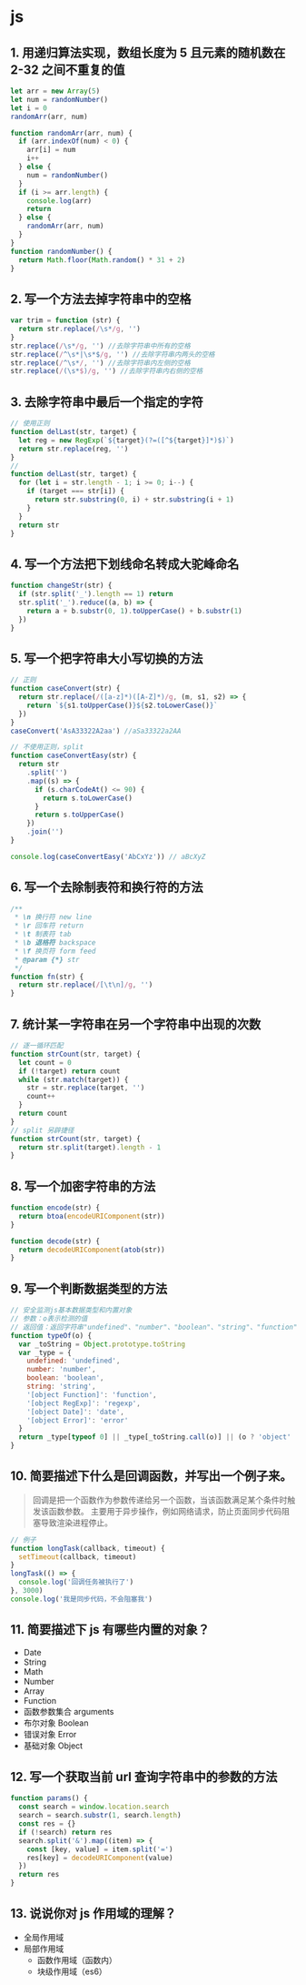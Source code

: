 # js

## 1. 用递归算法实现，数组长度为 5 且元素的随机数在 2-32 之间不重复的值

```js
let arr = new Array(5)
let num = randomNumber()
let i = 0
randomArr(arr, num)

function randomArr(arr, num) {
  if (arr.indexOf(num) < 0) {
    arr[i] = num
    i++
  } else {
    num = randomNumber()
  }
  if (i >= arr.length) {
    console.log(arr)
    return
  } else {
    randomArr(arr, num)
  }
}
function randomNumber() {
  return Math.floor(Math.random() * 31 + 2)
}
```

## 2. 写一个方法去掉字符串中的空格

```js
var trim = function (str) {
  return str.replace(/\s*/g, '')
}
str.replace(/\s*/g, '') //去除字符串中所有的空格
str.replace(/^\s*|\s*$/g, '') //去除字符串内两头的空格
str.replace(/^\s*/, '') //去除字符串内左侧的空格
str.replace(/(\s*$)/g, '') //去除字符串内右侧的空格
```

## 3. 去除字符串中最后一个指定的字符

```js
// 使用正则
function delLast(str, target) {
  let reg = new RegExp(`${target}(?=([^${target}]*)$)`)
  return str.replace(reg, '')
}
//
function delLast(str, target) {
  for (let i = str.length - 1; i >= 0; i--) {
    if (target === str[i]) {
      return str.substring(0, i) + str.substring(i + 1)
    }
  }
  return str
}
```

## 4. 写一个方法把下划线命名转成大驼峰命名

```js
function changeStr(str) {
  if (str.split('_').length == 1) return
  str.split('_').reduce((a, b) => {
    return a + b.substr(0, 1).toUpperCase() + b.substr(1)
  })
}
```

## 5. 写一个把字符串大小写切换的方法

```js
// 正则
function caseConvert(str) {
  return str.replace(/([a-z]*)([A-Z]*)/g, (m, s1, s2) => {
    return `${s1.toUpperCase()}${s2.toLowerCase()}`
  })
}
caseConvert('AsA33322A2aa') //aSa33322a2AA

// 不使用正则，split
function caseConvertEasy(str) {
  return str
    .split('')
    .map((s) => {
      if (s.charCodeAt() <= 90) {
        return s.toLowerCase()
      }
      return s.toUpperCase()
    })
    .join('')
}

console.log(caseConvertEasy('AbCxYz')) // aBcXyZ
```

## 6. 写一个去除制表符和换行符的方法

```js
/**
 * \n 换行符 new line
 * \r 回车符 return
 * \t 制表符 tab
 * \b 退格符 backspace
 * \f 换页符 form feed
 * @param {*} str
 */
function fn(str) {
  return str.replace(/[\t\n]/g, '')
}
```

## 7. 统计某一字符串在另一个字符串中出现的次数

```js
// 逐一循环匹配
function strCount(str, target) {
  let count = 0
  if (!target) return count
  while (str.match(target)) {
    str = str.replace(target, '')
    count++
  }
  return count
}
// split 另辟捷径
function strCount(str, target) {
  return str.split(target).length - 1
}
```

## 8. 写一个加密字符串的方法

```js
function encode(str) {
  return btoa(encodeURIComponent(str))
}

function decode(str) {
  return decodeURIComponent(atob(str))
}
```

## 9. 写一个判断数据类型的方法

```js
// 安全监测js基本数据类型和内置对象
// 参数：o表示检测的值
// 返回值：返回字符串"undefined"、"number"、"boolean"、"string"、"function"、"regexp"、"array"、"date"、"error"、"object"、"null"
function typeOf(o) {
  var _toString = Object.prototype.toString
  var _type = {
    undefined: 'undefined',
    number: 'number',
    boolean: 'boolean',
    string: 'string',
    '[object Function]': 'function',
    '[object RegExp]': 'regexp',
    '[object Date]': 'date',
    '[object Error]': 'error'
  }
  return _type[typeof 0] || _type[_toString.call(o)] || (o ? 'object' : 'null')
}
```

## 10. 简要描述下什么是回调函数，并写出一个例子来。

> 回调是把一个函数作为参数传递给另一个函数，当该函数满足某个条件时触发该函数参数。
> 主要用于异步操作，例如网络请求，防止页面同步代码阻塞导致渲染进程停止。

```js
// 例子
function longTask(callback, timeout) {
  setTimeout(callback, timeout)
}
longTask(() => {
  console.log('回调任务被执行了')
}, 3000)
console.log('我是同步代码，不会阻塞我')
```

## 11. 简要描述下 js 有哪些内置的对象？

- Date
- String
- Math
- Number
- Array
- Function
- 函数参数集合 arguments
- 布尔对象 Boolean
- 错误对象 Error
- 基础对象 Object

## 12. 写一个获取当前 url 查询字符串中的参数的方法

```js
function params() {
  const search = window.location.search
  search = search.substr(1, search.length)
  const res = {}
  if (!search) return res
  search.split('&').map((item) => {
    const [key, value] = item.split('=')
    res[key] = decodeURIComponent(value)
  })
  return res
}
```

## 13. 说说你对 js 作用域的理解？

- 全局作用域
- 局部作用域
  - 函数作用域（函数内）
  - 块级作用域（es6）
